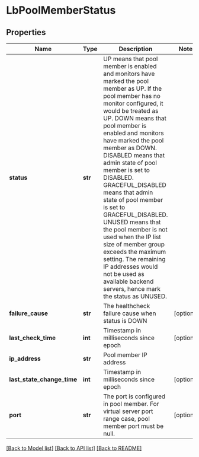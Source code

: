 # LbPoolMemberStatus

## Properties
Name | Type | Description | Notes
------------ | ------------- | ------------- | -------------
**status** | **str** | UP means that pool member is enabled and monitors have marked the pool member as UP. If the pool member has no monitor configured, it would be treated as UP. DOWN means that pool member is enabled and monitors have marked the pool member as DOWN. DISABLED means that admin state of pool member is set to DISABLED. GRACEFUL_DISABLED means that admin state of pool member is set to GRACEFUL_DISABLED. UNUSED means that the pool member is not used when the IP list size of member group exceeds the maximum setting. The remaining IP addresses would not be used as available backend servers, hence mark the status as UNUSED.  | 
**failure_cause** | **str** | The healthcheck failure cause when status is DOWN | [optional] 
**last_check_time** | **int** | Timestamp in milliseconds since epoch | [optional] 
**ip_address** | **str** | Pool member IP address | 
**last_state_change_time** | **int** | Timestamp in milliseconds since epoch | [optional] 
**port** | **str** | The port is configured in pool member. For virtual server port range case, pool member port must be null.  | [optional] 

[[Back to Model list]](../README.md#documentation-for-models) [[Back to API list]](../README.md#documentation-for-api-endpoints) [[Back to README]](../README.md)


